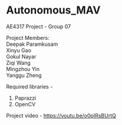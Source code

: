 # Autonomous_MAV
AE4317 Project - Group 07 

Project Members:   
Deepak Paramkusam  
Xinyu Gao  
Gokul Nayar  
Ziqi Wang  
Mingzhou Yin  
Yanggu Zheng  

Required libraries -  
1. Paprazzi  
2. OpenCV  
  
  
Project video - https://youtu.be/o0pIRsBUrtQ
